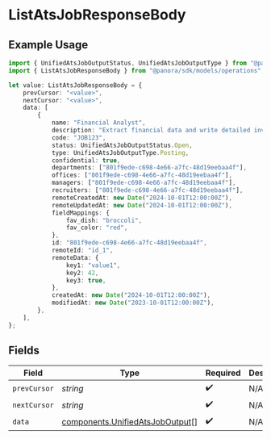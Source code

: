 # ListAtsJobResponseBody

## Example Usage

```typescript
import { UnifiedAtsJobOutputStatus, UnifiedAtsJobOutputType } from "@panora/sdk/models/components";
import { ListAtsJobResponseBody } from "@panora/sdk/models/operations";

let value: ListAtsJobResponseBody = {
    prevCursor: "<value>",
    nextCursor: "<value>",
    data: [
        {
            name: "Financial Analyst",
            description: "Extract financial data and write detailed investment thesis",
            code: "JOB123",
            status: UnifiedAtsJobOutputStatus.Open,
            type: UnifiedAtsJobOutputType.Posting,
            confidential: true,
            departments: ["801f9ede-c698-4e66-a7fc-48d19eebaa4f"],
            offices: ["801f9ede-c698-4e66-a7fc-48d19eebaa4f"],
            managers: ["801f9ede-c698-4e66-a7fc-48d19eebaa4f"],
            recruiters: ["801f9ede-c698-4e66-a7fc-48d19eebaa4f"],
            remoteCreatedAt: new Date("2024-10-01T12:00:00Z"),
            remoteUpdatedAt: new Date("2024-10-01T12:00:00Z"),
            fieldMappings: {
                fav_dish: "broccoli",
                fav_color: "red",
            },
            id: "801f9ede-c698-4e66-a7fc-48d19eebaa4f",
            remoteId: "id_1",
            remoteData: {
                key1: "value1",
                key2: 42,
                key3: true,
            },
            createdAt: new Date("2024-10-01T12:00:00Z"),
            modifiedAt: new Date("2023-10-01T12:00:00Z"),
        },
    ],
};
```

## Fields

| Field                                                                              | Type                                                                               | Required                                                                           | Description                                                                        |
| ---------------------------------------------------------------------------------- | ---------------------------------------------------------------------------------- | ---------------------------------------------------------------------------------- | ---------------------------------------------------------------------------------- |
| `prevCursor`                                                                       | *string*                                                                           | :heavy_check_mark:                                                                 | N/A                                                                                |
| `nextCursor`                                                                       | *string*                                                                           | :heavy_check_mark:                                                                 | N/A                                                                                |
| `data`                                                                             | [components.UnifiedAtsJobOutput](../../models/components/unifiedatsjoboutput.md)[] | :heavy_check_mark:                                                                 | N/A                                                                                |
